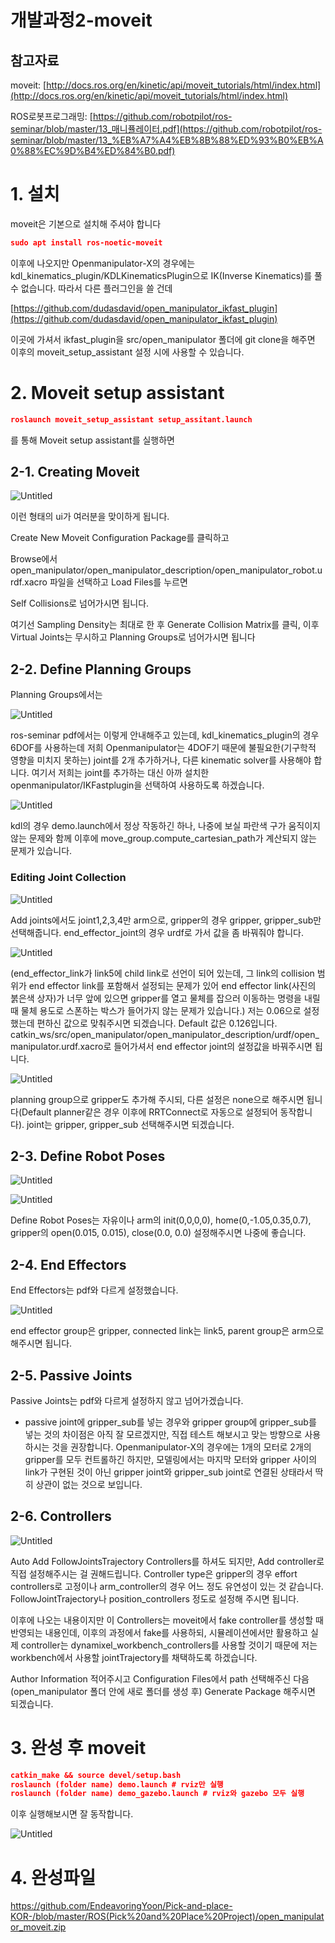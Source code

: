 # 개발과정2-moveit

## 참고자료

moveit: [http://docs.ros.org/en/kinetic/api/moveit_tutorials/html/index.html](http://docs.ros.org/en/kinetic/api/moveit_tutorials/html/index.html)

ROS로봇프로그래밍: [https://github.com/robotpilot/ros-seminar/blob/master/13_매니퓰레이터.pdf](https://github.com/robotpilot/ros-seminar/blob/master/13_%EB%A7%A4%EB%8B%88%ED%93%B0%EB%A0%88%EC%9D%B4%ED%84%B0.pdf)

# 1. 설치

moveit은 기본으로 설치해 주셔야 합니다

```json
sudo apt install ros-noetic-moveit
```

이후에 나오지만 Openmanipulator-X의 경우에는 kdl_kinematics_plugin/KDLKinematicsPlugin으로 IK(Inverse Kinematics)를 풀 수 없습니다. 따라서 다른 플러그인을 쓸 건데

[https://github.com/dudasdavid/open_manipulator_ikfast_plugin](https://github.com/dudasdavid/open_manipulator_ikfast_plugin)

이곳에 가셔서 ikfast_plugin을 src/open_manipulator 폴더에 git clone을 해주면 이후의 moveit_setup_assistant 설정 시에 사용할 수 있습니다.

# 2. Moveit setup assistant

```json
roslaunch moveit_setup_assistant setup_assitant.launch
```

를 통해 Moveit setup assistant를 실행하면

## 2-1. Creating Moveit

![Untitled](https://github.com/EndeavoringYoon/Pick-and-place-KOR-/blob/master/ROS(Pick%20and%20Place%20Project)/%EA%B0%9C%EB%B0%9C%EA%B3%BC%EC%A0%952-moveit/Untitled.png)

이런 형태의 ui가 여러분을 맞이하게 됩니다.

Create New Moveit Configuration Package를 클릭하고

Browse에서 open_manipulator/open_manipulator_description/open_manipulator_robot.urdf.xacro 파일을 선택하고 Load Files를 누르면

Self Collisions로 넘어가시면 됩니다.

여기선 Sampling Density는 최대로 한 후 Generate Collision Matrix를 클릭, 이후 Virtual Joints는 무시하고 Planning Groups로 넘어가시면 됩니다

## 2-2. Define Planning Groups

Planning Groups에서는 

![Untitled](https://github.com/EndeavoringYoon/Pick-and-place-KOR-/blob/master/ROS(Pick%20and%20Place%20Project)/%EA%B0%9C%EB%B0%9C%EA%B3%BC%EC%A0%952-moveit/Untitled%201.png)

ros-seminar pdf에서는 이렇게 안내해주고 있는데, kdl_kinematics_plugin의 경우 6DOF를 사용하는데 저희 Openmanipulator는 4DOF기 때문에 불필요한(기구학적 영향을 미치지 못하는) joint를 2개 추가하거나, 다른 kinematic solver를 사용해야 합니다. 여기서 저희는 joint를 추가하는 대신 아까 설치한 openmanipulator/IKFastplugin을 선택하여 사용하도록 하겠습니다.

![Untitled](https://github.com/EndeavoringYoon/Pick-and-place-KOR-/blob/master/ROS(Pick%20and%20Place%20Project)/%EA%B0%9C%EB%B0%9C%EA%B3%BC%EC%A0%952-moveit/Untitled%202.png)

kdl의 경우 demo.launch에서 정상 작동하긴 하나, 나중에 보실 파란색 구가 움직이지 않는 문제와 함께 이후에 move_group.compute_cartesian_path가 계산되지 않는 문제가 있습니다.

### Editing Joint Collection

![Untitled](https://github.com/EndeavoringYoon/Pick-and-place-KOR-/blob/master/ROS(Pick%20and%20Place%20Project)/%EA%B0%9C%EB%B0%9C%EA%B3%BC%EC%A0%952-moveit/Untitled%203.png)

Add joints에서도 joint1,2,3,4만 arm으로, gripper의 경우 gripper, gripper_sub만 선택해줍니다. end_effector_joint의 경우 urdf로 가서 값을 좀 바꿔줘야 합니다.

![Untitled](https://github.com/EndeavoringYoon/Pick-and-place-KOR-/blob/master/ROS(Pick%20and%20Place%20Project)/%EA%B0%9C%EB%B0%9C%EA%B3%BC%EC%A0%952-moveit/Untitled%204.png)

(end_effector_link가 link5에 child link로 선언이 되어 있는데, 그 link의 collision 범위가 end effector link를 포함해서 설정되는 문제가 있어 end effector link(사진의 붉은색 상자)가 너무 앞에 있으면 gripper를 열고 물체를 잡으러 이동하는 명령을 내릴 때 물체 용도로 스폰하는 박스가 들어가지 않는 문제가 있습니다.) 저는 0.06으로 설정했는데 편하신 값으로 맞춰주시면 되겠습니다. Default 값은 0.126입니다. catkin_ws/src/open_manipulator/open_manipulator_description/urdf/open_manipulator.urdf.xacro로 들어가셔서 end effector joint의 설정값을 바꿔주시면 됩니다.

![Untitled](https://github.com/EndeavoringYoon/Pick-and-place-KOR-/blob/master/ROS(Pick%20and%20Place%20Project)/%EA%B0%9C%EB%B0%9C%EA%B3%BC%EC%A0%952-moveit/Untitled%205.png)

planning group으로 gripper도 추가해 주시되, 다른 설정은 none으로 해주시면 됩니다(Default planner같은 경우 이후에 RRTConnect로 자동으로 설정되어 동작합니다). joint는 gripper, gripper_sub 선택해주시면 되겠습니다.

## 2-3. Define Robot Poses

![Untitled](https://github.com/EndeavoringYoon/Pick-and-place-KOR-/blob/master/ROS(Pick%20and%20Place%20Project)/%EA%B0%9C%EB%B0%9C%EA%B3%BC%EC%A0%952-moveit/Untitled%206.png)

![Untitled](https://github.com/EndeavoringYoon/Pick-and-place-KOR-/blob/master/ROS(Pick%20and%20Place%20Project)/%EA%B0%9C%EB%B0%9C%EA%B3%BC%EC%A0%952-moveit/Untitled%207.png)

Define Robot Poses는 자유이나 arm의 init(0,0,0,0), home(0,-1.05,0.35,0.7), gripper의 open(0.015, 0.015), close(0.0, 0.0) 설정해주시면 나중에 좋습니다.

## 2-4. End Effectors

End Effectors는 pdf와 다르게 설정했습니다.

![Untitled](https://github.com/EndeavoringYoon/Pick-and-place-KOR-/blob/master/ROS(Pick%20and%20Place%20Project)/%EA%B0%9C%EB%B0%9C%EA%B3%BC%EC%A0%952-moveit/Untitled%208.png)

end effector group은 gripper, connected link는 link5, parent group은 arm으로 해주시면 됩니다.

## 2-5. Passive Joints

Passive Joints는 pdf와 다르게 설정하지 않고 넘어가겠습니다.

- passive joint에 gripper_sub를 넣는 경우와 gripper group에 gripper_sub를 넣는 것의 차이점은 아직 잘 모르겠지만, 직접 테스트 해보시고 맞는 방향으로 사용하시는 것을 권장합니다. Openmanipulator-X의 경우에는 1개의 모터로 2개의 gripper를 모두 컨트롤하긴 하지만, 모델링에서는 마지막 모터와 gripper 사이의 link가 구현된 것이 아닌 gripper joint와 gripper_sub joint로 연결된 상태라서 딱히 상관이 없는 것으로 보입니다.

## 2-6. Controllers

![Untitled](https://github.com/EndeavoringYoon/Pick-and-place-KOR-/blob/master/ROS(Pick%20and%20Place%20Project)/%EA%B0%9C%EB%B0%9C%EA%B3%BC%EC%A0%952-moveit/Untitled%209.png)

Auto Add FollowJointsTrajectory Controllers를 하셔도 되지만, Add controller로 직접 설정해주시는 걸 권해드립니다. Controller type은 gripper의 경우 effort controllers로 고정이나 arm_controller의 경우 어느 정도 유연성이 있는 것 같습니다. FollowJointTrajectory나 position_controllers 정도로 설정해 주시면 됩니다.

이후에 나오는 내용이지만 이 Controllers는 moveit에서 fake controller를 생성할 때 반영되는 내용인데, 이후의 과정에서 fake를 사용하되, 시뮬레이션에서만 활용하고 실제 controller는 dynamixel_workbench_controllers를 사용할 것이기 때문에 저는 workbench에서 사용할 jointTrajectory를 채택하도록 하겠습니다.

Author Information 적어주시고 Configuration Files에서 path 선택해주신 다음(open_manipulator 폴더 안에 새로 폴더를 생성 후) Generate Package 해주시면 되겠습니다.

# 3. 완성 후 moveit

```json
catkin_make && source devel/setup.bash
roslaunch (folder name) demo.launch # rviz만 실행
roslaunch (folder name) demo_gazebo.launch # rviz와 gazebo 모두 실행
```

이후 실행해보시면 잘 동작합니다.

![Untitled](https://github.com/EndeavoringYoon/Pick-and-place-KOR-/blob/master/ROS(Pick%20and%20Place%20Project)/%EA%B0%9C%EB%B0%9C%EA%B3%BC%EC%A0%952-moveit/Untitled%2010.png)

# 4. 완성파일
https://github.com/EndeavoringYoon/Pick-and-place-KOR-/blob/master/ROS(Pick%20and%20Place%20Project)/open_manipulator_moveit.zip
